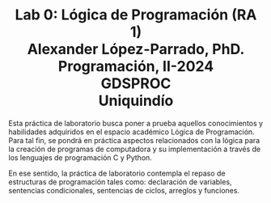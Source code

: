 <h1 align="center">
Lab 0: Lógica de Programación (RA 1) <br />
Alexander López-Parrado, PhD. <br />
Programación, II-2024 <br />
GDSPROC <br />
Uniquindío <br />
</h1>

Esta práctica de laboratorio busca poner a prueba aquellos conocimientos y habilidades adquiridos en el espacio académico Lógica de Programación. Para tal fin, se pondrá en práctica aspectos relacionados con la lógica para la creación de programas de computadora y su implementación a través de los lenguajes de programación C y Python.

En ese sentido, la práctica de laboratorio contempla el repaso de estructuras de programación tales como: declaración de variables, sentencias condicionales, sentencias de ciclos, arreglos y funciones. 

